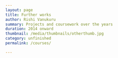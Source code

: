 ```yaml
---
layout: page
title: Further works
author: Rishi Vanukuru
summary: Projects and coursework over the years
duration: 2014 onward
thumbnail: /media/thumbnails/otherthumb.jpg
category: unfinished
permalink: /courses/

---
```


